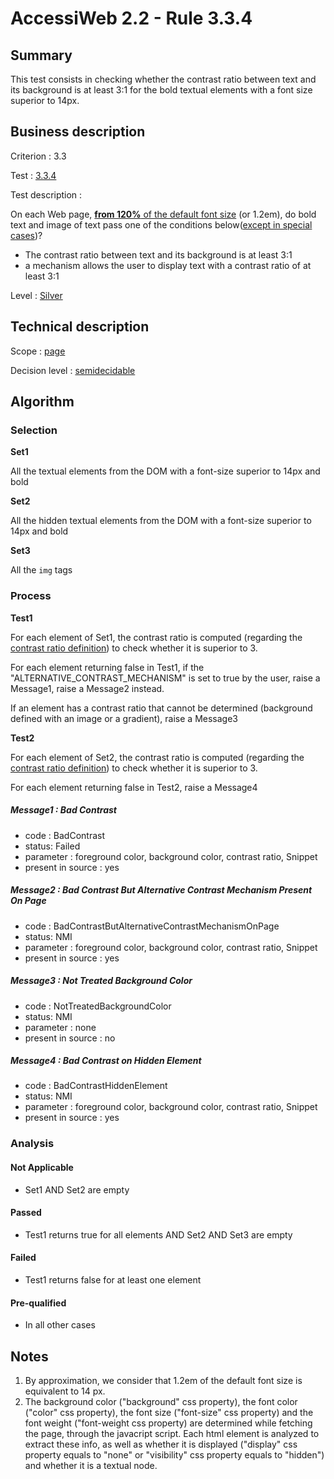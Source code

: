 # AccessiWeb 2.2 - Rule 3.3.4

## Summary

This test consists in checking whether the contrast ratio between text
and its background is at least 3:1 for the bold textual elements with a
font size superior to 14px.

## Business description

Criterion : 3.3

Test : [3.3.4](http://www.accessiweb.org/index.php/accessiweb-22-english-version.html#test-3-3-4)

Test description :

On each Web page, [**from 120%** of the default font size](http://www.accessiweb.org/index.php/glossary-76.html#mTailleCaract%C3%A8re) (or 1.2em), do bold text and image of text pass one of the conditions
below([except in special cases](http://www.accessiweb.org/index.php/glossary-76.html#cpCrit3- "Special cases for criterion 3.3"))?

-   The contrast ratio between text and its background is at least 3:1
-   a mechanism allows the user to display text with a contrast ratio of at least 3:1

Level : [Silver](/en/category/rules-design/accessiweb-11/level/argent)

## Technical description

Scope : [page](/en/category/rules-design/accessiweb-11/scope/page)

Decision level :
[semidecidable](/en/category/rules-design/accessiweb-11/decision-level/semidecidable)

## Algorithm

### Selection

**Set1**

All the textual elements from the DOM with a font-size superior to 14px
and bold

**Set2**

All the hidden textual elements from the DOM with a font-size superior
to 14px and bold

**Set3**

All the `img` tags

### Process

**Test1**

For each element of Set1, the contrast ratio is computed (regarding the
[contrast ratio
definition](http://www.w3.org/TR/WCAG20/#contrast-ratiodef)) to check
whether it is superior to 3.

For each element returning false in Test1, if the
"ALTERNATIVE\_CONTRAST\_MECHANISM" is set to true by the user, raise a
Message1, raise a Message2 instead.

If an element has a contrast ratio that cannot be determined (background
defined with an image or a gradient), raise a Message3

**Test2**

For each element of Set2, the contrast ratio is computed (regarding the
[contrast ratio
definition](http://www.w3.org/TR/WCAG20/#contrast-ratiodef)) to check
whether it is superior to 3.

For each element returning false in Test2, raise a Message4

##### Message1 : Bad Contrast

-   code : BadContrast
-   status: Failed
-   parameter : foreground color, background color, contrast ratio,
    Snippet
-   present in source : yes

##### Message2 : Bad Contrast But Alternative Contrast Mechanism Present On Page

-   code : BadContrastButAlternativeContrastMechanismOnPage
-   status: NMI
-   parameter : foreground color, background color, contrast ratio,
    Snippet
-   present in source : yes

##### Message3 : Not Treated Background Color

-   code : NotTreatedBackgroundColor
-   status: NMI
-   parameter : none
-   present in source : no

##### Message4 : Bad Contrast on Hidden Element

-   code : BadContrastHiddenElement
-   status: NMI
-   parameter : foreground color, background color, contrast ratio,
    Snippet
-   present in source : yes

### Analysis

#### Not Applicable

-   Set1 AND Set2 are empty

#### Passed

-   Test1 returns true for all elements AND Set2 AND Set3 are empty

#### Failed

-   Test1 returns false for at least one element

#### Pre-qualified

-   In all other cases

## Notes

1.  By approximation, we consider that 1.2em of the default font size is
    equivalent to 14 px.
2.  The background color ("background" css property), the font color
    ("color" css property), the font size ("font-size" css property) and
    the font weight ("font-weight css property) are determined while
    fetching the page, through the javacript script. Each html element
    is analyzed to extract these info, as well as whether it is
    displayed ("display" css property equals to "none" or "visibility"
    css property equals to "hidden") and whether it is a textual node.

